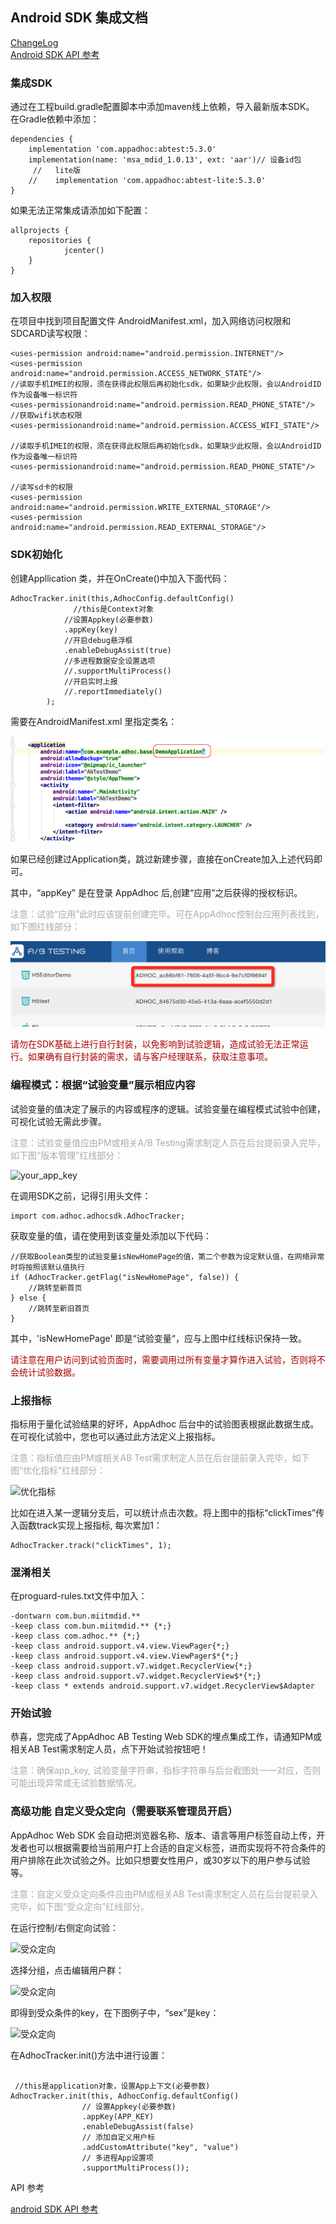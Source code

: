 ## Android SDK 集成文档


[ChangeLog](https://github.com/AppAdhoc/AdhocSDK-Android/blob/master/changelog.md)  
[Android SDK API 参考](http://www.appadhoc.com/downloads/android/adhocsdk_api/index.html)


### 集成SDK  

通过在工程build.gradle配置脚本中添加maven线上依赖，导入最新版本SDK。 在Gradle依赖中添加：

```
dependencies {    
    implementation 'com.appadhoc:abtest:5.3.0'
    implementation(name: 'msa_mdid_1.0.13', ext: 'aar')// 设备id包
     //   lite版
    //    implementation 'com.appadhoc:abtest-lite:5.3.0'
}
```

如果无法正常集成请添加如下配置：

```
allprojects {  
    repositories {
            jcenter()     
    }
}
```

### 加入权限

在项目中找到项目配置文件 AndroidManifest.xml，加入网络访问权限和SDCARD读写权限：

```
<uses-permission android:name="android.permission.INTERNET"/>
<uses-permission android:name="android.permission.ACCESS_NETWORK_STATE"/>
//读取手机IMEI的权限，须在获得此权限后再初始化sdk，如果缺少此权限，会以AndroidID作为设备唯一标识符
<uses-permissionandroid:name="android.permission.READ_PHONE_STATE"/>
//获取wifi状态权限
<uses-permissionandroid:name="android.permission.ACCESS_WIFI_STATE"/>

//读取手机IMEI的权限，须在获得此权限后再初始化sdk，如果缺少此权限，会以AndroidID作为设备唯一标识符
<uses-permissionandroid:name="android.permission.READ_PHONE_STATE"/>

//读写sd卡的权限
<uses-permission android:name="android.permission.WRITE_EXTERNAL_STORAGE"/>
<uses-permission android:name="android.permission.READ_EXTERNAL_STORAGE"/>

```


<h3 id="init"> SDK初始化 </h3>

创建Appllication 类，并在OnCreate()中加入下面代码：

```
AdhocTracker.init(this,AdhocConfig.defaultConfig()
              //this是Context对象
            //设置Appkey(必要参数)
            .appKey(key)
            //开启debug悬浮框
            .enableDebugAssist(true)
            //多进程数据安全设置选项
            //.supportMultiProcess()
            //开启实时上报
            //.reportImmediately()
        );
```

需要在AndroidManifest.xml 里指定类名：

![SDK初始化](https://github.com/AppAdhoc/AdhocSDK-Android/raw/master/picture/android2.png)

如果已经创建过Application类，跳过新建步骤，直接在onCreate加入上述代码即可。

其中，“appKey” 是在登录 AppAdhoc 后,创建“应用”之后获得的授权标识。

<p style="color:#aaa">注意：试验“应用”此时应该提前创建完毕。可在AppAdhoc控制台应用列表找到，如下图红线部分：</p>

![your_app_key](https://github.com/AppAdhoc/AdhocSDK-Android/raw/master/picture/appkey.png)

<p style="color:#a00">请勿在SDK基础上进行自行封装，以免影响到试验逻辑，造成试验无法正常运行。如果确有自行封装的需求，请与客户经理联系，获取注意事项。</p>

<!-- init方法中，支持的全部配置如下（非必要）：
```
AdhocTracker.init(this,AdhocConfig.defaultConfig()
              //this是Application Context对象
            //设置Appkey(必要参数)
            .appKey(key)
            //开启debug悬浮框
            .enableDebugAssist(true)
            //多进程数据安全设置选项
            //.supportMultiProcess()
            //添加自定义属性
            //.addCustomAttribute("sex","male")
            //.addCustomAttribute("age","17")
            //.addCustomAttribute("name","xiaoming")
            //调用后,优化指标只有在wifi网络下才会上报数据(可能会造成官网数据延时显示)
            //.reportWifi();
            //开启实时上报
            //.reportImmediately()
        );

``` -->

<h3 id="flag"> 编程模式：根据“试验变量”展示相应内容</h3>

试验变量的值决定了展示的内容或程序的逻辑。试验变量在编程模式试验中创建，可视化试验无需此步骤。  
<p style="color:#aaa">注意：试验变量值应由PM或相关A/B Testing需求制定人员在后台提前录入完毕，如下图“版本管理”红线部分：</p>


![your_app_key](https://github.com/AppAdhoc/AdhocSDK-Android/raw/master/picture/flag.png)

在调用SDK之前，记得引用头文件：

```
import com.adhoc.adhocsdk.AdhocTracker;
```

获取变量的值，请在使用到该变量处添加以下代码：

```
//获取Boolean类型的试验变量isNewHomePage的值，第二个参数为设定默认值，在网络异常时将按照该默认值执行
if (AdhocTracker.getFlag("isNewHomePage", false)) {
    //跳转至新首页
} else {
    //跳转至新旧首页
}
```

其中，'isNewHomePage' 即是“试验变量“，应与上图中红线标识保持一致。  
<p style="color:#a00">请注意在用户访问到试验页面时，需要调用过所有变量才算作进入试验，否则将不会统计试验数据。</p>

<h3 id="stat"> 上报指标</h3>

指标用于量化试验结果的好坏，AppAdhoc 后台中的试验图表根据此数据生成。
在可视化试验中，您也可以通过此方法定义上报指标。

<p style="color:#aaa">注意：指标值应由PM或相关AB Test需求制定人员在后台提前录入完毕，如下图“优化指标”红线部分：</p>

![优化指标](https://github.com/AppAdhoc/AdhocSDK-Android/raw/master/picture/stat.png)

比如在进入某一逻辑分支后，可以统计点击次数。将上图中的指标“clickTimes”传入函数track实现上报指标, 每次累加1：

```
AdhocTracker.track("clickTimes", 1);
```

### 混淆相关

在proguard-rules.txt文件中加入：

```
-dontwarn com.bun.miitmdid.**
-keep class com.bun.miitmdid.** {*;}
-keep class com.adhoc.** {*;}
-keep class android.support.v4.view.ViewPager{*;}
-keep class android.support.v4.view.ViewPager$*{*;}
-keep class android.support.v7.widget.RecyclerView{*;}
-keep class android.support.v7.widget.RecyclerView$*{*;}
-keep class * extends android.support.v7.widget.RecyclerView$Adapter
```

### 开始试验

恭喜，您完成了AppAdhoc AB Testing Web SDK的埋点集成工作，请通知PM或相关AB Test需求制定人员，点下开始试验按钮吧！

<p style="color:#aaa">注意：确保app_key, 试验变量字符串，指标字符串与后台截图处一一对应，否则可能出现异常或无试验数据情况。</p>

<h3 id="orientation"> 高级功能 自定义受众定向（需要联系管理员开启）</h3>

AppAdhoc Web SDK 会自动把浏览器名称、版本、语言等用户标签自动上传，开发者也可以根据需要给当前用户打上合适的自定义标签，进而实现将不符合条件的用户排除在此次试验之外。比如只想要女性用户，或30岁以下的用户参与试验等。

<p style="color:#aaa">注意：自定义受众定向条件应由PM或相关AB Test需求制定人员在后台提前录入完毕，如下图“受众定向”红线部分。</p>


在运行控制/右侧定向试验：

![受众定向](https://github.com/AppAdhoc/AdhocSDK-Android/raw/master/picture/button.png)

选择分组，点击编辑用户群：

![受众定向](https://github.com/AppAdhoc/AdhocSDK-Android/raw/master/picture/dialog.png)

即得到受众条件的key，在下图例子中，“sex”是key：

![受众定向](https://github.com/AppAdhoc/AdhocSDK-Android/raw/master/picture/setting1.png)

在AdhocTracker.init()方法中进行设置：

```

 //this是application对象，设置App上下文(必要参数)
AdhocTracker.init(this, AdhocConfig.defaultConfig()
                // 设置Appkey(必要参数)
                .appKey(APP_KEY)
                .enableDebugAssist(false)
                // 添加自定义用户标
                .addCustomAttribute("key", "value")
                // 多进程App设置项
                .supportMultiProcess());
```

API 参考

[android SDK API 参考](http://www.appadhoc.com/downloads/android/adhocsdk_api/index.html)
